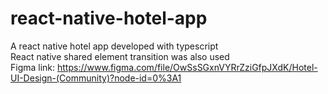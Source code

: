 # react-native-hotel-app
A react native hotel app developed with typescript\
React native shared element transition was also used\
Figma link: https://www.figma.com/file/OwSsSGxnVYRrZziGfpJXdK/Hotel-UI-Design-(Community)?node-id=0%3A1
